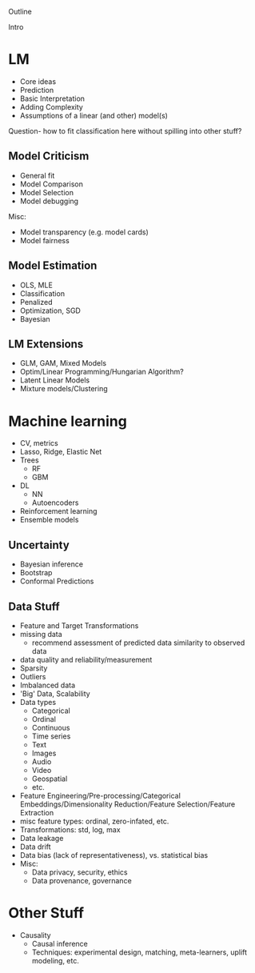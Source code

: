 Outline

Intro

# LM
- Core ideas
- Prediction
- Basic Interpretation
- Adding Complexity
- Assumptions of a linear (and other) model(s)

Question- how to fit classification here without spilling into other stuff?

## Model Criticism

- General fit
- Model Comparison
- Model Selection
- Model debugging

Misc:

- Model transparency (e.g. model cards)
- Model fairness 

## Model Estimation

- OLS, MLE
- Classification
- Penalized
- Optimization, SGD
- Bayesian

## LM Extensions

- GLM, GAM, Mixed Models
- Optim/Linear Programming/Hungarian Algorithm?
- Latent Linear Models
- Mixture models/Clustering


# Machine learning

- CV, metrics
- Lasso, Ridge, Elastic Net
- Trees
    - RF
    - GBM
- DL 
    - NN
    - Autoencoders
- Reinforcement learning
- Ensemble models


## Uncertainty
- Bayesian inference
- Bootstrap
- Conformal Predictions



## Data Stuff

- Feature and Target Transformations
- missing data
    - recommend assessment of predicted data similarity to observed data
- data quality and reliability/measurement
- Sparsity
- Outliers
- Imbalanced data
- 'Big' Data, Scalability
- Data types
    - Categorical
    - Ordinal
    - Continuous
    - Time series
    - Text
    - Images
    - Audio
    - Video
    - Geospatial
    - etc.
- Feature Engineering/Pre-processing/Categorical Embeddings/Dimensionality Reduction/Feature Selection/Feature Extraction
- misc feature types: ordinal, zero-infated, etc.
- Transformations: std, log, max
- Data leakage
- Data drift
- Data bias (lack of representativeness), vs. statistical bias
- Misc:
    - Data privacy, security, ethics
    - Data provenance, governance

# Other Stuff

- Causality
    - Causal inference
    - Techniques: experimental design, matching, meta-learners, uplift modeling, etc.
